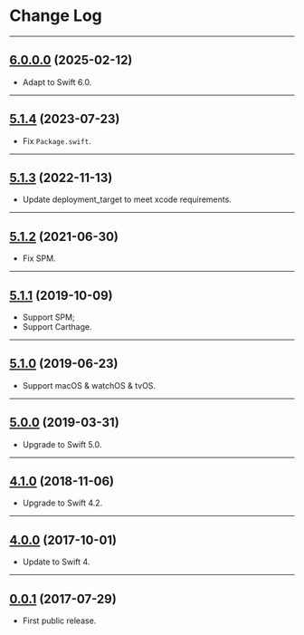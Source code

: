 # Change Log

-----

## [6.0.0.0](https://github.com/EFPrefix/EFFoundation/releases/tag/6.0.0.0) (2025-02-12)

- Adapt to Swift 6.0.

---

## [5.1.4](https://github.com/EFPrefix/EFSafeArray/releases/tag/5.1.4) (2023-07-23)

- Fix `Package.swift`.

---

## [5.1.3](https://github.com/EFPrefix/EFSafeArray/releases/tag/5.1.3) (2022-11-13)

* Update deployment_target to meet xcode requirements.

---

## [5.1.2](https://github.com/EFPrefix/EFSafeArray/releases/tag/5.1.2) (2021-06-30)

* Fix SPM.

---

## [5.1.1](https://github.com/EFPrefix/EFSafeArray/releases/tag/5.1.1) (2019-10-09)

* Support SPM;
* Support Carthage.

---

## [5.1.0](https://github.com/EFPrefix/EFSafeArray/releases/tag/5.1.0) (2019-06-23)

* Support macOS & watchOS & tvOS.

---

## [5.0.0](https://github.com/EFPrefix/EFSafeArray/releases/tag/5.0.0) (2019-03-31)

* Upgrade to Swift 5.0.

---

## [4.1.0](https://github.com/EFPrefix/EFSafeArray/releases/tag/4.1.0) (2018-11-06)

* Upgrade to Swift 4.2.

---

## [4.0.0](https://github.com/EFPrefix/EFSafeArray/releases/tag/4.0.0) (2017-10-01)

* Update to Swift 4.

---

## [0.0.1](https://github.com/EFPrefix/EFSafeArray/releases/tag/0.0.1) (2017-07-29)

* First public release.
